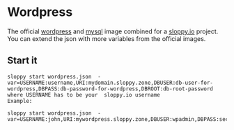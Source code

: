 # Wordpress

The official [wordpress](https://hub.docker.com/_/wordpress/) and [mysql](https://hub.docker.com/_/mysql/) image combined for a [sloppy.io](http://sloppy.io) project. You can extend the json with more variables from the official images.

## Start it

```
sloppy start wordpress.json  -var=USERNAME:username,URI:mydomain.sloppy.zone,DBUSER:db-user-for-wordpress,DBPASS:db-password-for-wordpress,DBROOT:db-root-password
where USERNAME has to be your  sloppy.io username
Example:

sloppy start wordpress.json  -var=USERNAME:john,URI:mywordpress.sloppy.zone,DBUSER:wpadmin,DBPASS:secret,DBROOT:moresecret
```